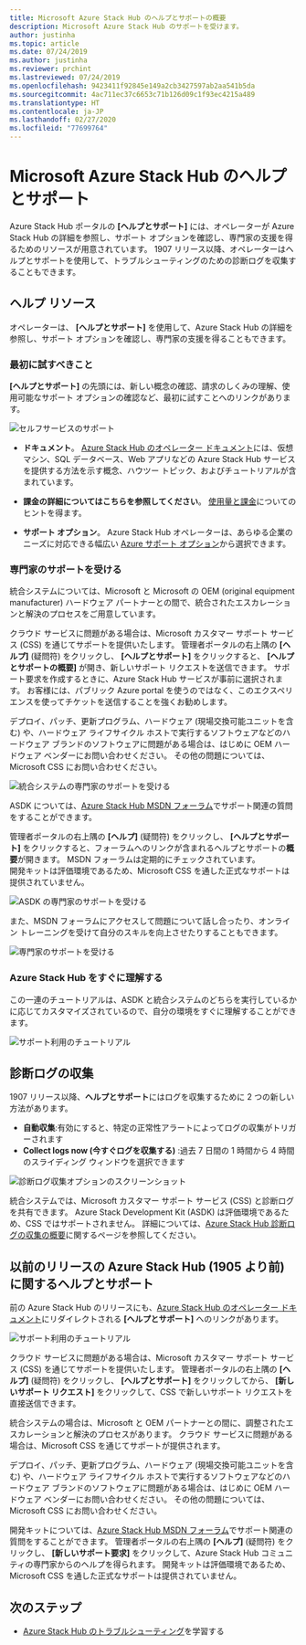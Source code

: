 ```yaml
---
title: Microsoft Azure Stack Hub のヘルプとサポートの概要
description: Microsoft Azure Stack Hub のサポートを受けます。
author: justinha
ms.topic: article
ms.date: 07/24/2019
ms.author: justinha
ms.reviewer: prchint
ms.lastreviewed: 07/24/2019
ms.openlocfilehash: 9423411f92845e149a2cb3427597ab2aa541b5da
ms.sourcegitcommit: 4ac711ec37c6653c71b126d09c1f93ec4215a489
ms.translationtype: HT
ms.contentlocale: ja-JP
ms.lasthandoff: 02/27/2020
ms.locfileid: "77699764"
---
```

# <a name="microsoft-azure-stack-hub-help-and-support"></a>Microsoft Azure Stack Hub のヘルプとサポート

Azure Stack Hub ポータルの **[ヘルプとサポート]** には、オペレーターが Azure Stack Hub の詳細を参照し、サポート オプションを確認し、専門家の支援を得るためのリソースが用意されています。 1907 リリース以降、オペレーターはヘルプとサポートを使用して、トラブルシューティングのための診断ログを収集することもできます。  

## <a name="help-resources"></a>ヘルプ リソース 

オペレーターは、 **[ヘルプとサポート]** を使用して、Azure Stack Hub の詳細を参照し、サポート オプションを確認し、専門家の支援を得ることもできます。 

### <a name="things-to-try-first"></a>最初に試すべきこと

**[ヘルプとサポート]** の先頭には、新しい概念の確認、請求のしくみの理解、使用可能なサポート オプションの確認など、最初に試すことへのリンクがあります。 

![セルフサービスのサポート](media/azure-stack-help-and-support/get-support-tiles.png)

- **ドキュメント**。 [Azure Stack Hub のオペレーター ドキュメント](index.yml)には、仮想マシン、SQL データベース、Web アプリなどの Azure Stack Hub サービスを提供する方法を示す概念、ハウツー トピック、およびチュートリアルが含まれています。 

- **課金の詳細についてはこちらを参照してください**。 [使用量と課金](azure-stack-billing-and-chargeback.md)についてのヒントを得ます。

- **サポート オプション**。 Azure Stack Hub オペレーターは、あらゆる企業のニーズに対応できる幅広い [Azure サポート オプション](https://aka.ms/azstacksupport)から選択できます。 

### <a name="get-expert-help"></a>専門家のサポートを受ける 

統合システムについては、Microsoft と Microsoft の OEM (original equipment manufacturer) ハードウェア パートナーとの間で、統合されたエスカレーションと解決のプロセスをご用意しています。

クラウド サービスに問題がある場合は、Microsoft カスタマー サポート サービス (CSS) を通じてサポートを提供いたします。 管理者ポータルの右上隅の **[ヘルプ]** (疑問符) をクリックし、 **[ヘルプとサポート]** をクリックすると、 **[ヘルプとサポートの概要]** が開き、新しいサポート リクエストを送信できます。 サポート要求を作成するときに、Azure Stack Hub サービスが事前に選択されます。 お客様には、パブリック Azure portal を使うのではなく、このエクスペリエンスを使ってチケットを送信することを強くお勧めします。 

デプロイ、パッチ、更新プログラム、ハードウェア (現場交換可能ユニットを含む) や、ハードウェア ライフサイクル ホストで実行するソフトウェアなどのハードウェア ブランドのソフトウェアに問題がある場合は、はじめに OEM ハードウェア ベンダーにお問い合わせください。 その他の問題については、Microsoft CSS にお問い合わせください。

![統合システムの専門家のサポートを受ける](media/azure-stack-help-and-support/get-support-integrated.png)

ASDK については、[Azure Stack Hub MSDN フォーラム](https://social.msdn.microsoft.com/Forums/azure/home?forum=azurestack)でサポート関連の質問をすることができます。 

管理者ポータルの右上隅の **[ヘルプ]** (疑問符) をクリックし、 **[ヘルプとサポート]** をクリックすると、フォーラムへのリンクが含まれるヘルプとサポートの**概要**が開きます。 MSDN フォーラムは定期的にチェックされています。  
開発キットは評価環境であるため、Microsoft CSS を通した正式なサポートは提供されていません。

![ASDK の専門家のサポートを受ける](media/azure-stack-help-and-support/get-support-asdk.png)

また、MSDN フォーラムにアクセスして問題について話し合ったり、オンライン トレーニングを受けて自分のスキルを向上させたりすることもできます。 

![専門家のサポートを受ける](media/azure-stack-help-and-support/get-support-cards.png)

### <a name="get-up-to-speed-with-azure-stack-hub"></a>Azure Stack Hub をすぐに理解する

この一連のチュートリアルは、ASDK と統合システムのどちらを実行しているかに応じてカスタマイズされているので、自分の環境をすぐに理解することができます。 

![サポート利用のチュートリアル](media/azure-stack-help-and-support/get-support-tutorials.png)

## <a name="diagnostic-log-collection"></a>診断ログの収集

1907 リリース以降、**ヘルプとサポート**にはログを収集するために 2 つの新しい方法があります。

- **自動収集**:有効にすると、特定の正常性アラートによってログの収集がトリガーされます 
- **Collect logs now (今すぐログを収集する)** :過去 7 日間の 1 時間から 4 時間のスライディング ウィンドウを選択できます

![診断ログ収集オプションのスクリーンショット](media/azure-stack-automatic-log-collection/azure-stack-log-collection-overview.png)

統合システムでは、Microsoft カスタマー サポート サービス (CSS) と診断ログを共有できます。 Azure Stack Development Kit (ASDK) は評価環境であるため、CSS ではサポートされません。 詳細については、[Azure Stack Hub 診断ログの収集の概要](azure-stack-diagnostic-log-collection-overview.md)に関するページを参照してください。



## <a name="help-and-support-for-earlier-releases-azure-stack-hub-pre-1905"></a>以前のリリースの Azure Stack Hub (1905 より前) に関するヘルプとサポート

前の Azure Stack Hub のリリースにも、[Azure Stack Hub のオペレーター ドキュメント](https://aka.ms/adminportaldocs)にリダイレクトされる **[ヘルプとサポート]** へのリンクがあります。

![サポート利用のチュートリアル](media/azure-stack-help-and-support/get-support-previous.png)

クラウド サービスに問題がある場合は、Microsoft カスタマー サポート サービス (CSS) を通じてサポートを提供いたします。 管理者ポータルの右上隅の **[ヘルプ]** (疑問符) をクリックし、 **[ヘルプとサポート]** をクリックしてから、 **[新しいサポート リクエスト]** をクリックして、CSS で新しいサポート リクエストを直接送信できます。

統合システムの場合は、Microsoft と OEM パートナーとの間に、調整されたエスカレーションと解決のプロセスがあります。 クラウド サービスに問題がある場合は、Microsoft CSS を通じてサポートが提供されます。 

デプロイ、パッチ、更新プログラム、ハードウェア (現場交換可能ユニットを含む) や、ハードウェア ライフサイクル ホストで実行するソフトウェアなどのハードウェア ブランドのソフトウェアに問題がある場合は、はじめに OEM ハードウェア ベンダーにお問い合わせください。 その他の問題については、Microsoft CSS にお問い合わせください。

開発キットについては、[Azure Stack Hub MSDN フォーラム](https://social.msdn.microsoft.com/Forums/azure/home?forum=azurestack)でサポート関連の質問をすることができます。 管理者ポータルの右上隅の **[ヘルプ]** (疑問符) をクリックし、 **[新しいサポート要求]** をクリックして、Azure Stack Hub コミュニティの専門家からのヘルプを得られます。
開発キットは評価環境であるため、Microsoft CSS を通した正式なサポートは提供されていません。

## <a name="next-steps"></a>次のステップ

- [Azure Stack Hub のトラブルシューティング](azure-stack-troubleshooting.md)を学習する